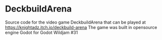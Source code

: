# DeckbuildArena
Source code for the video game DeckbuildArena that can be played at https://knightadz.itch.io/deckbuild-arena
The game was built in opensource engine Godot for Godot Wildjam #31
